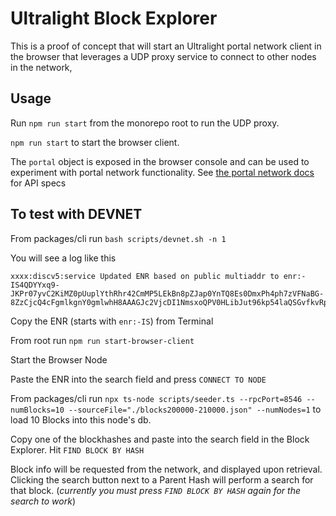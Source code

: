 # Ultralight Block Explorer

This is a proof of concept that will start an Ultralight portal network client in the browser that leverages a UDP proxy service to connect to other nodes in the network,

## Usage

Run `npm run start` from the monorepo root to run the UDP proxy.

`npm run start` to start the browser client.

The `portal` object is exposed in the browser console and can be used to experiment with portal network functionality. See [the portal network docs](../portalnetwork/docs/modules.md) for API specs

## To test with DEVNET

From packages/cli run `bash scripts/devnet.sh -n 1`

You will see a log like this

```
xxxx:discv5:service Updated ENR based on public multiaddr to enr:-IS4QDYYxq9-JKPr07yvC2KiMZ0pUuplYthRhr42CmMP5LEkBn8pZJap0YnTQ8Es0DmxPh4ph7zVFNaBG-8ZzCjcQ4cFgmlkgnY0gmlwhH8AAAGJc2VjcDI1NmsxoQPV0HLibJut96kp54laQSGvfkvRp8pl4wXuP4crtg2pQoN1ZHCChsQ
```

Copy the ENR (starts with `enr:-IS`) from Terminal

From root run `npm run start-browser-client`

Start the Browser Node

Paste the ENR into the search field and press `CONNECT TO NODE`

From packages/cli run `npx ts-node scripts/seeder.ts --rpcPort=8546 --numBlocks=10 --sourceFile="./blocks200000-210000.json" --numNodes=1` to load 10 Blocks into this node's db.

Copy one of the blockhashes and paste into the search field in the Block Explorer. Hit `FIND BLOCK BY HASH`

Block info will be requested from the network, and displayed upon retrieval. Clicking the search button next to a Parent Hash will perform a search for that block. (_currently you must press `FIND BLOCK BY HASH` again for the search to work_)
